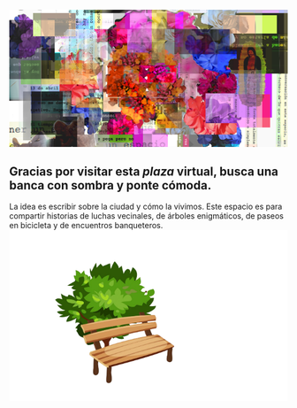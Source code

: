 <head>
<link rel="shortcut icon" type="image/x-icon" href="/_includes/favicon_package_v0.16(1)/favicon.ico">
</head>

![portada](/images/portadabbbb.png)


## **Gracias por visitar esta *plaza* virtual, busca una banca con sombra y ponte cómoda.** 

La idea es escribir sobre la ciudad y cómo la vivimos. Este espacio es para compartir historias de luchas vecinales, de árboles enigmáticos, de paseos en bicicleta y de encuentros banqueteros.
                   ![banca](/images/bancadroiy.png)
